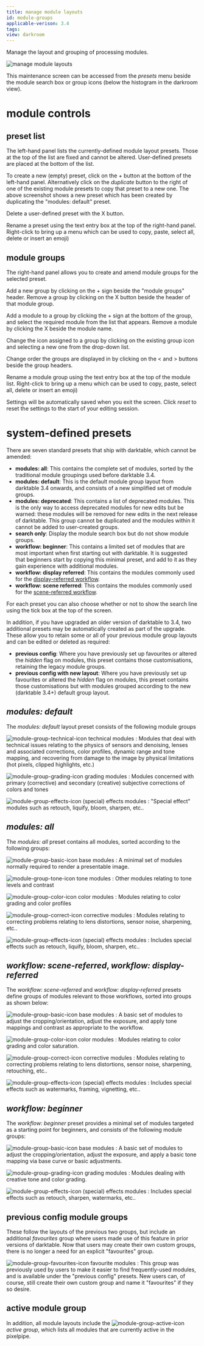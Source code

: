```yaml
---
title: manage module layouts
id: module-groups
applicable-verison: 3.4
tags: 
view: darkroom
---
```


Manage the layout and grouping of processing modules.

![manage module layouts](./manage-module-layouts/manage-module-layouts.png#w100)

This maintenance screen can be accessed from the _presets_ menu beside the module search box or group icons (below the histogram in the darkroom view).

# module controls

## preset list

The left-hand panel lists the currently-defined module layout presets. Those at the top of the list are fixed and cannot be altered. User-defined presets are placed at the bottom of the list.

To create a new (empty) preset, click on the + button at the bottom of the left-hand panel. Alternatively click on the _duplicate_ button to the right of one of the existing module presets to copy that preset to a new one. The above screenshot shows a new preset which has been created by duplicating the "modules: default" preset.

Delete a user-defined preset with the X button.

Rename a preset using the text entry box at the top of the right-hand panel. Right-click to bring up a menu which can be used to copy, paste, select all, delete or insert an emoji)

## module groups

The right-hand panel allows you to create and amend module groups for the selected preset.

Add a new group by clicking on the + sign beside the "module groups" header. Remove a group by clicking on the X button beside the header of that module group.

Add a module to a group by clicking the + sign at the bottom of the group, and select the required module from the list that appears. Remove a module by clicking the X beside the module name.

Change the icon assigned to a group by clicking on the existing group icon and selecting a new one from the drop-down list.

Change order the groups are displayed in by clicking on the < and > buttons beside the group headers.

Rename a module group using the text entry box at the top of the module list. Right-click to bring up a menu which can be used to copy, paste, select all, delete or insert an emoji)

Settings will be automatically saved when you exit the screen. Click _reset_ to reset the settings to the start of your editing session.


# system-defined presets

There are seven standard presets that ship with darktable, which cannot be amended:

- **modules: all**: This contains the complete set of modules, sorted by the traditional module groupings used before darktable 3.4.
- **modules: default**: This is the default module group layout from darktable 3.4 onwards, and consists of a new simplified set of module groups.
- **modules: deprecated**: This contains a list of deprecated modules. This is the only way to access deprecated modules for new edits but be warned: these modules will be removed for new edits in the next release of darktable. This group cannot be duplicated and the modules within it cannot be added to user-created groups.
- **search only**: Display the module search box but do not show module groups.
- **workflow: beginner**: This contains a limited set of modules that are most important when first starting out with darktable. It is suggested that beginners start by copying this minimal preset, and add to it as they gain experience with additional modules.
- **workflow: display referred**: This contains the modules commonly used for the [display-referred workflow](../../../overview/workflow/edit-display-referred.md).
- **workflow: scene referred**: This contains the modules commonly used for the [scene-referred workflow](../../../overview/workflow/edit-scene-referred.md).

For each preset you can also choose whether or not to show the search line using the tick box at the top of the screen.

In addition, if you have upgraded an older version of darktable to 3.4, two additional presets may be automatically created as part of the upgrade. These allow you to retain some or all of your previous module group layouts and can be edited or deleted as required:

- **previous config**: Where you have previously set up favourites or altered the _hidden_ flag on modules, this preset contains those customisations, retaining the legacy module groups.
- **previous config with new layout**: Where you have previously set up favourites or altered the _hidden_ flag on modules, this preset contains those customisations but with modules grouped according to the new (darktable 3.4+) default group layout.

## _modules: default_

The _modules: default_ layout preset consists of the following module groups

![module-group-technical-icon](./manage-module-layouts/module-group-technical-icon.png) technical modules
: Modules that deal with technical issues relating to the physics of sensors and denoising, lenses and associated corrections, color profiles, dynamic range and tone mapping, and recovering from damage to the image by physical limitations (hot pixels, clipped highlights, etc.)

![module-group-grading-icon](./manage-module-layouts/module-group-grading-icon.png) grading modules
: Modules concerned with primary (corrective) and secondary (creative) subjective corrections of colors and tones

![module-group-effects-icon](./manage-module-layouts/module-group-effects-icon.png) (special) effects modules
: "Special effect" modules such as retouch, liquify, bloom, sharpen, etc..

## _modules: all_

The _modules: all_ preset contains all modules, sorted according to the following groups:

![module-group-basic-icon](./manage-module-layouts/module-group-basic-icon.png) base modules
: A minimal set of modules normally required to render a presentable image.

![module-group-tone-icon](./manage-module-layouts/module-group-tone-icon.png) tone modules
: Other modules relating to tone levels and contrast

![module-group-color-icon](./manage-module-layouts/module-group-color-icon.png) color modules
: Modules relating to color grading and color profiles

![module-group-correct-icon](./manage-module-layouts/module-group-correct-icon.png) corrective modules
: Modules relating to correcting problems relating to lens distortions, sensor noise, sharpening, etc..

![module-group-effects-icon](./manage-module-layouts/module-group-effects-icon.png) (special) effects modules
: Includes special effects such as retouch, liquify, bloom, sharpen, etc..

## _workflow: scene-referred_, _workflow: display-referred_

The _workflow: scene-referred_ and _workflow: display-referred_ presets define groups of modules relevant to those workflows, sorted into groups as shown below:

![module-group-basic-icon](./manage-module-layouts/module-group-basic-icon.png) base modules
: A basic set of modules to adjust the cropping/orientation, adjust the exposure, and apply tone mappings and contrast as appropriate to the workflow.

![module-group-color-icon](./manage-module-layouts/module-group-color-icon.png) color modules
: Modules relating to color grading and color saturation.

![module-group-correct-icon](./manage-module-layouts/module-group-correct-icon.png) corrective modules
: Modules relating to correcting problems relating to lens distortions, sensor noise, sharpening, retouching, etc..

![module-group-effects-icon](./manage-module-layouts/module-group-effects-icon.png) (special) effects modules
: Includes special effects such as watermarks, framing, vignetting, etc..

## _workflow: beginner_

The _workflow: beginner_ preset provides a minimal set of modules targeted as a starting point for beginners, and consists of the following module groups:

![module-group-basic-icon](./manage-module-layouts/module-group-basic-icon.png) base modules
: A basic set of modules to adjust the cropping/orientation, adjust the exposure, and apply a basic tone mapping via base curve or basic adjustments.

![module-group-grading-icon](./manage-module-layouts/module-group-grading-icon.png) grading modules
: Modules dealing with creative tone and color grading.

![module-group-effects-icon](./manage-module-layouts/module-group-effects-icon.png) (special) effects modules
: Includes special effects such as retouch, sharpen, watermarks, etc..

## previous config module groups

These follow the layouts of the previous two groups, but include an additional _favourites_ group where users made use of this feature in prior versions of darktable. Now that users may create their own custom groups, there is no longer a need for an explicit "favourites" group.

![module-group-favourites-icon](./manage-module-layouts/module-group-favorites-icon.png) favourite modules
: This group was previously used by users to make it easier to find frequently-used modules, and is available under the "previous config" presets. New users can, of course, still create their own custom group and name it "favourites" if they so desire.

## active module group

In addition, all module layouts include the ![module-group-active-icon](./manage-module-layouts/module-group-active-icon.png) _active group_, which lists all modules that are currently active in the pixelpipe.
